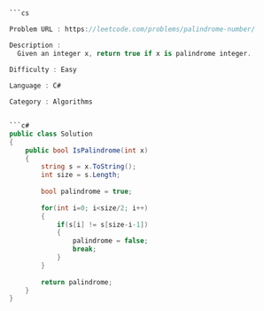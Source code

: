 
```cs 


```cs 

Problem URL : https://leetcode.com/problems/palindrome-number/

Description :
  Given an integer x, return true if x is palindrome integer.
  
Difficulty : Easy

Language : C#

Category : Algorithms 


```c#
public class Solution 
{
    public bool IsPalindrome(int x)
    {
        string s = x.ToString();
        int size = s.Length;
        
        bool palindrome = true;
        
        for(int i=0; i<size/2; i++)
        {
            if(s[i] != s[size-i-1])
            {
                palindrome = false;
                break;
            }
        }
        
        return palindrome;
    }
}



